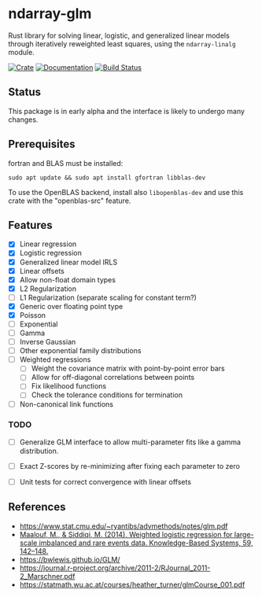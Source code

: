# ndarray-glm

Rust library for solving linear, logistic, and generalized linear models through
iteratively reweighted least squares, using the `ndarray-linalg` module.

[![Crate](https://img.shields.io/crates/v/ndarray-glm.svg)](https://crates.io/crates/ndarray-glm)
[![Documentation](https://docs.rs/ndarray-glm/badge.svg)](https://docs.rs/ndarray-glm)
[![Build Status](https://travis-ci.org/felix-clark/ndarray-glm.png?branch=master)](https://travis-ci.org/felix-clark/ndarray-glm)

## Status

This package is in early alpha and the interface is likely to undergo many changes.

## Prerequisites
fortran and BLAS must be installed:
```
sudo apt update && sudo apt install gfortran libblas-dev
```

To use the OpenBLAS backend, install also `libopenblas-dev` and use this crate with the "openblas-src" feature.

## Features

- [X] Linear regression
- [X] Logistic regression
- [X] Generalized linear model IRLS
- [X] Linear offsets
- [X] Allow non-float domain types
- [X] L2 Regularization
- [ ] L1 Regularization (separate scaling for constant term?)
- [X] Generic over floating point type
- [X] Poisson
- [ ] Exponential
- [ ] Gamma
- [ ] Inverse Gaussian
- [ ] Other exponential family distributions
- [ ] Weighted regressions
  - [ ] Weight the covariance matrix with point-by-point error bars
  - [ ] Allow for off-diagonal correlations between points
  - [ ] Fix likelihood functions
  - [ ] Check the tolerance conditions for termination
- [ ] Non-canonical link functions

### TODO

- [ ] Generalize GLM interface to allow multi-parameter fits like a gamma
      distribution.
- [ ] Exact Z-scores by re-minimizing after fixing each parameter to zero
- [ ] Unit tests for correct convergence with linear offsets



## References

* https://www.stat.cmu.edu/~ryantibs/advmethods/notes/glm.pdf
* [Maalouf, M., & Siddiqi, M. (2014). Weighted logistic regression for large-scale imbalanced and rare events data. Knowledge-Based Systems, 59, 142–148.](https://doi.org/10.1016/j.knosys.2014.01.012)
* https://bwlewis.github.io/GLM/
* https://journal.r-project.org/archive/2011-2/RJournal_2011-2_Marschner.pdf
* https://statmath.wu.ac.at/courses/heather_turner/glmCourse_001.pdf

